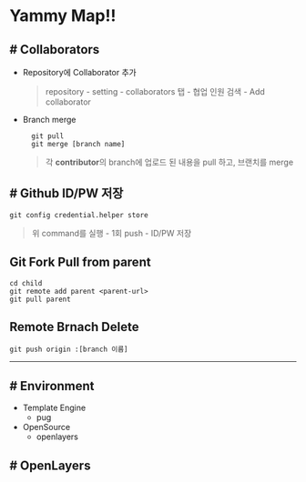 # Yammy Map!!

## # Collaborators

- Repository에 Collaborator 추가
    > repository - setting - collaborators 탭 - 협업 인원 검색 - Add collaborator

- Branch merge

        git pull
        git merge [branch name]

    > 각 <strong>contributor</strong>의 branch에 업로드 된 내용을 pull 하고, 브랜치를 merge

## # Github ID/PW 저장

    git config credential.helper store

> 위 command를 실행 - 1회 push - ID/PW 저장

## Git Fork Pull from parent
```linux
cd child
git remote add parent <parent-url>
git pull parent
```
## Remote Brnach Delete
    git push origin :[branch 이름]


----------------------------------------------------

## # Environment
- Template Engine
    - pug
- OpenSource
    - openlayers

## # OpenLayers
